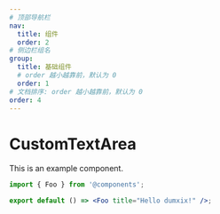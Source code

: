 ```yaml
---
# 顶部导航栏
nav:
  title: 组件
  order: 2
# 侧边栏组名
group:
  title: 基础组件
  # order 越小越靠前，默认为 0
  order: 1
# 文档排序: order 越小越靠前，默认为 0
order: 4
---
```


# CustomTextArea

This is an example component.

```jsx
import { Foo } from '@components';

export default () => <Foo title="Hello dumxix!" />;
```
